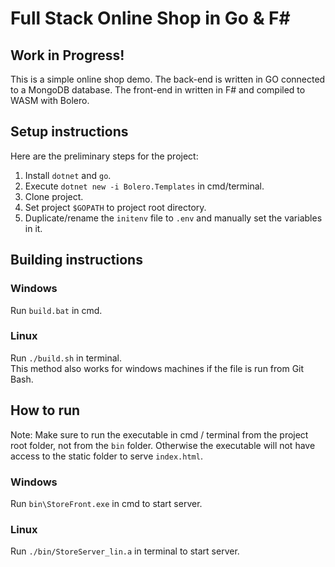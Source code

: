 # Full Stack Online Shop in Go & F\#

## **Work in Progress!**  

This is a simple online shop demo. The back-end is written in GO connected to a MongoDB database. The front-end in written in F# and compiled to WASM with Bolero.

## Setup instructions

Here are the preliminary steps for the project:  

1. Install `dotnet` and `go`.
2. Execute `dotnet new -i Bolero.Templates` in cmd/terminal.  
3. Clone project.  
4. Set project `$GOPATH` to project root directory.
5. Duplicate/rename the `initenv` file to `.env` and manually set the variables in it.

## Building instructions  

### Windows

Run `build.bat` in cmd.  

### Linux

Run `./build.sh` in terminal.  
This method also works for windows machines if the file is run from Git Bash.

## How to run

Note: Make sure to run the executable in cmd / terminal from the project root folder, not from the `bin` folder. Otherwise the executable will not have access to the static folder to serve `index.html`.

### Windows

Run `bin\StoreFront.exe` in cmd to start server.  

### Linux

Run `./bin/StoreServer_lin.a` in terminal to start server.
